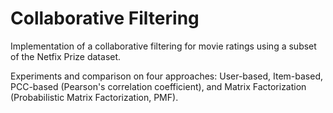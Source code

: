 # Collaborative Filtering

Implementation of a collaborative filtering for movie ratings using a subset of the Netfix Prize dataset.

Experiments and comparison on four approaches: User-based, Item-based, PCC-based (Pearson's correlation coefficient), and Matrix Factorization (Probabilistic Matrix Factorization, PMF).
